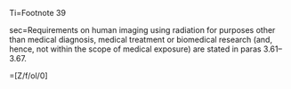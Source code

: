 Ti=Footnote 39

sec=Requirements on human imaging using radiation for purposes other than medical diagnosis, medical treatment or biomedical research (and, hence, not within the scope of medical exposure) are stated in paras 3.61–3.67.

=[Z/f/ol/0]
